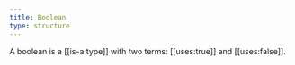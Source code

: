 ```yaml
---
title: Boolean
type: structure
---
```


A boolean is a [[is-a:type]] with two terms: [[uses:true]] and [[uses:false]].
